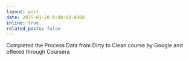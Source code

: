 ```yaml
---
layout: post
date: 2025-01-28 0:00:00-0300
inline: true
related_posts: false
---
```


Completed the Process Data from Dirty to Clean course by Google and offered through Coursera